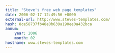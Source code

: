 ```yaml
---
title: "Steve's free web page templates"
date: 2006-02-17 12:49:56 +0000
external-url: http://www.steves-templates.com/
hash: 8ce58737fb48e0b639a190ee0a432bca
annum:
    year: 2006
    month: 02
hostname: www.steves-templates.com
---
```



